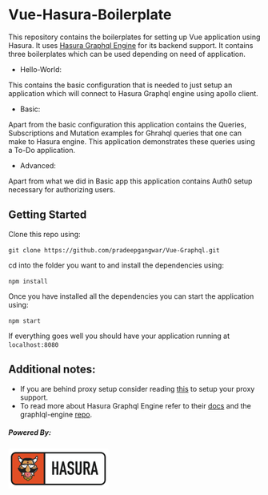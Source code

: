 # Vue-Hasura-Boilerplate

This repository contains the boilerplates for setting up Vue application using Hasura. It uses [Hasura Graphql Engine](https://github.com/hasura/graphql-engine) for its backend support. It contains three boilerplates which can be used depending on need of application.

* Hello-World:

This contains the basic configuration that is needed to just setup an application which will connect to Hasura Graphql engine using apollo client.

* Basic:

Apart from the basic configuration this application contains the Queries, Subscriptions and Mutation examples for Ghrahql queries that one can make to Hasura engine. This application demonstrates these queries using a To-Do application.

* Advanced:

Apart from what we did in Basic app this application contains Auth0 setup necessary for authorizing users.



## Getting Started

Clone this repo using:

`git clone https://github.com/pradeepgangwar/Vue-Graphql.git`

cd into the folder you want to and install the dependencies using:

`npm install`

Once you have installed all the dependencies you can start the application using:

`npm start`

If everything goes well you should have your application running at `localhost:8080`

## Additional notes:

* If you are behind proxy setup consider reading [this](https://www.jhipster.tech/configuring-a-corporate-proxy/) to setup your proxy support.
* To read more about Hasura Graphql Engine refer to their [docs](https://docs.hasura.io/) and the graphlql-engine [repo](https://github.com/hasura/graphql-engine).

##### Powered By:

![Hasura](assets/hasura_mascot_logo_horizontal_200px.png)